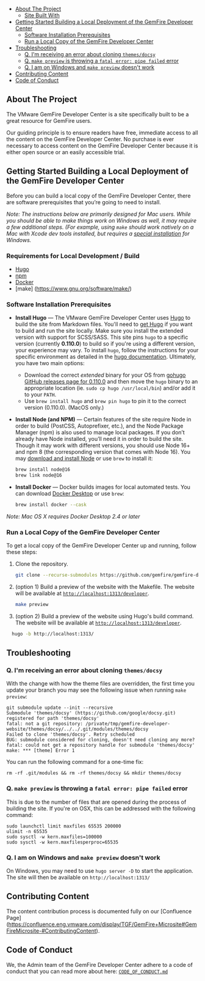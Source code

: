 

- [About The Project](#about-the-project)
  - [Site Built With](#site-built-with)
- [Getting Started Building a Local Deployment of the GemFire Developer Center](#getting-started-building-a-local-deployment-of-the-gemfire-developer-center)
  - [Software Installation Prerequisites](#software-installation-prerequisites)
  - [Run a Local Copy of the GemFire Developer Center](#run-a-local-copy-of-the-gemfire-developer-center)
- [Troubleshooting](#troubleshooting)
  - [Q. I'm receiving an error about cloning `themes/docsy`](#q-im-receiving-an-error-about-cloning-themesdocsy)
  - [Q. `make preview` is throwing a `fatal error: pipe failed` error](#q-make-preview-is-throwing-a-fatal-error-pipe-failed-error)
  - [Q. I am on Windows and `make preview` doesn't work](#q-i-am-on-windows-and-make-preview-doesnt-work)
- [Contributing Content](#contributing-content)
- [Code of Conduct](#code-of-conduct)



## About The Project


The VMware GemFire Developer Center is a site specifically built to be a great resource for GemFire users. 

Our guiding principle is to ensure readers have free, immediate access to all the content on the GemFire Developer Center. No purchase is ever necessary to access content on the GemFire Developer Center because it is either open source or an easily accessible trial.


## Getting Started Building a Local Deployment of the GemFire Developer Center

Before you can build a local copy of the GemFire Developer Center, there are software prerequisites that you’re going to need to install. 

_Note: The instructions below are primarily designed for Mac users. While you should be able to make things work on Windows as well, it may require a few additional steps. (For example, using `make` should work natively on a Mac with Xcode dev tools installed, but requires a [special installation](https://gnuwin32.sourceforge.net/packages/make.htm) for Windows._

### Requirements for Local Development / Build

* [Hugo](https://gohugo.io)
* [npm](https://www.npmjs.com)
* [Docker](https://docs.docker.com/get-docker/)
* [make] (https://www.gnu.org/software/make/)

### Software Installation Prerequisites

* **Install Hugo** — The VMware GemFire Developer Center uses [Hugo](https://gohugo.io/) to build the site from Markdown files. You'll need to [get Hugo](https://gohugo.io/getting-started/installing/) if you want to build and run the site locally. Make sure you install the extended version with support for SCSS/SASS. This site pins `hugo` to a specific version (currently **0.110.0**) to build so if you're using a different version, your experience may vary. To install `hugo`, follow the instructions for your specific environment as detailed in the [hugo documentation](https://gohugo.io/installation/). Ultimately, you have two main options: 

   - Download the correct *extended* binary for your OS from [gohugo GitHub releases page for 0.110.0](https://github.com/gohugoio/hugo/releases/tag/v0.110.0) and then move the `hugo` binary to an appropriate location (ie. `sudo cp hugo /usr/local/bin`) and/or add it to your `PATH`.
   - Use `brew install hugo` and `brew pin hugo` to pin it to the correct version (0.110.0). (MacOS only.)

* **Install Node (and NPM)** — Certain features of the site require Node in order to build (PostCSS, Autoprefixer, etc.), and the Node Package Manager (npm) is also used to manage local packages. If you don’t already have Node installed, you’ll need it in order to build the site. Though it may work with different versions, you should use Node 16+ and npm 8 (the corresponding version that comes with Node 16). You may [download and install Node](https://nodejs.org/en/download/current/) or use `brew` to install it:

     ```sh
     brew install node@16
     brew link node@16
     ```

* **Install Docker** — Docker builds images for local automated tests. You can download [Docker Desktop](https://www.docker.com/products/docker-desktop/) or use `brew`:

     ```sh
     brew install docker --cask
     ```

_Note: Mac OS X requires Docker Desktop 2.4 or later_

### Run a Local Copy of the GemFire Developer Center

To get a local copy of the GemFire Developer Center up and running, follow these steps:

1. Clone the repository.

     ```sh
     git clone --recurse-submodules https://github.com/gemfire/gemfire-developer-website
     ```

2. (option 1) Build a preview of the website with the Makefile. The website will be available at [`http://localhost:1313/developer`](http://localhost:1313/developer).
    
     ```sh
     make preview
     ```

2. (option 2) Build a preview of the website using Hugo's build command. The website will be available at [`http://localhost:1313/developer`](http://localhost:1313/developer).

  ```sh
    hugo -b http://localhost:1313/
  ```


## Troubleshooting

### Q. I'm receiving an error about cloning `themes/docsy`

With the change with how the theme files are overridden, the first time you update your branch you may see the following issue when running `make preview`:

```
git submodule update --init --recursive
Submodule 'themes/docsy' (https://github.com/google/docsy.git) registered for path 'themes/docsy'
fatal: not a git repository: /private/tmp/gemfire-developer-website/themes/docsy/../../.git/modules/themes/docsy
Failed to clone 'themes/docsy'. Retry scheduled
BUG: submodule considered for cloning, doesn't need cloning any more?
fatal: could not get a repository handle for submodule 'themes/docsy'
make: *** [theme] Error 1
```

You can run the following command for a one-time fix:

```
rm -rf .git/modules && rm -rf themes/docsy && mkdir themes/docsy
```

### Q. `make preview` is throwing a `fatal error: pipe failed` error

This is due to the number of files that are opened during the process of building the site. If you're on OSX, this can be addressed with the following command:

```
sudo launchctl limit maxfiles 65535 200000
ulimit -n 65535
sudo sysctl -w kern.maxfiles=100000
sudo sysctl -w kern.maxfilesperproc=65535
```

### Q. I am on Windows and `make preview` doesn't work

On Windows, you may need to use `hugo server -D` to start the application. The site will then be available on `http://localhost:1313/`


## Contributing Content

The content contribution process is documented fully on our [Confluence Page] (https://confluence.eng.vmware.com/display/TGF/GemFire+Microsite#GemFireMicrosite-#ContributingContent).

## Code of Conduct

We, the Admin team of the GemFire Developer Center adhere to a code of conduct that you can read more about here: <code>[CODE_OF_CONDUCT.md](https://github.com/gemfire/gemfire-developer-website/blob/main/CODE_OF_CONDUCT.md)</code>
